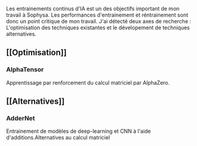 Les entrainements continus d'IA est un des objectifs important de mon travail à Sophysa. Les performances d'entrainement et réntrainement sont donc un point critique de mon travail.
J'ai détecté deux axes de recherche : L'optimisation des techniques existantes et le dévelopement de techniques alternatives.

## [[Optimisation]]
### AlphaTensor
Apprentissage par renforcement du calcul matriciel par AlphaZero.

## [[Alternatives]]
### AdderNet
Entrainement de modèles  de deep-learning et CNN à l'aide d'additions.Alternatives au calcul matriciel